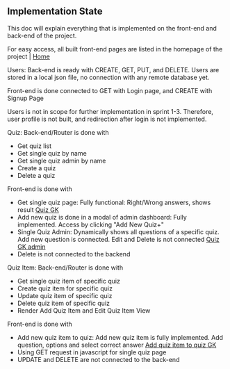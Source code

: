 ## Implementation State

This doc will explain everything that is implemented on the front-end and back-end of the project. 

For easy access, all built front-end pages are listed in the homepage of the project | [Home](http://localhost:3000/)

Users: 
Back-end is ready with CREATE, GET, PUT, and DELETE. Users are stored in a local json file, no connection with any remote database yet. 

Front-end is done connected to GET with Login page, and CREATE with Signup Page

Users is not in scope for further implementation in sprint 1-3. Therefore, user profile is not built, and redirection after login is not implemented. 

Quiz: 
Back-end/Router is done with 
- Get quiz list 
- Get single quiz by name 
- Get single quiz admin by name
- Create a quiz
- Delete a quiz 

Front-end is done with
- Get single quiz page: Fully functional: Right/Wrong answers, shows result [Quiz GK](http://localhost:3000/quiz/GK)
- Add new quiz is done in a modal of admin dashboard: Fully implemented. Access by clicking "Add New Quiz+"
- Single Quiz Admin: Dynamically shows all questions of a specific quiz. Add new question is connected. Edit and Delete is not connected [Quiz GK admin](http://localhost:3000/quiz/GK/quiz-admin)
- Delete is not connected to the backend

Quiz Item: 
Back-end/Router is done with 
- Get single quiz item of specific quiz
- Create quiz item for specific quiz
- Update quiz item of specific quiz
- Delete quiz item of specific quiz
- Render Add Quiz Item and Edit Quiz Item View

Front-end is done with 
- Add new quiz item to quiz: Add new quiz item is fully implemented. Add question, options and select correct answer [Add quiz item to quiz GK](http://localhost:3000/quizitem/quiz/GK/add-quiz-item)
- Using GET request in javascript for single quiz page
- UPDATE and DELETE are not connected to the back-end

